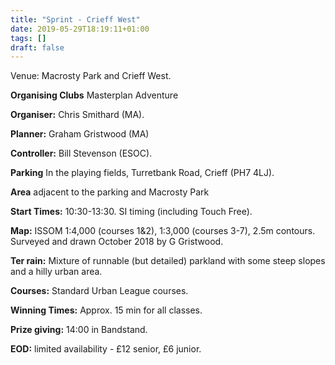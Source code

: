```yaml
---
title: "Sprint - Crieff West"
date: 2019-05-29T18:19:11+01:00
tags: []
draft: false
---
```


Venue: Macrosty Park and Crieff West. 


**Organising Clubs** Masterplan Adventure

**Organiser:** Chris Smithard (MA). 

**Planner:** Graham Gristwood (MA) 

**Controller:** Bill Stevenson (ESOC). 

**Parking** In the playing fields, Turretbank Road, Crieff (PH7 4LJ). 

**Area** adjacent to the parking and Macrosty Park


**Start Times:** 10:30-13:30. SI timing (including
Touch Free). 

**Map:** ISSOM 1:4,000 (courses 1&2),
1:3,000 (courses 3-7), 2.5m contours. Surveyed and
drawn October 2018 by G Gristwood. 

**Ter rain:** Mixture
of runnable (but detailed) parkland with some steep
slopes and a hilly urban area. 

**Courses:** Standard Urban League courses. 

**Winning Times:** Approx. 15
min for all classes. 

**Prize giving:** 14:00 in Bandstand.

**EOD:** limited availability - £12 senior, £6 junior.

